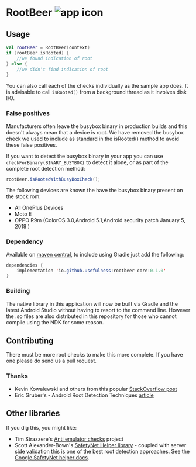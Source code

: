 # RootBeer ![app icon](./app/src/main/res/mipmap-xhdpi/ic_launcher_round.png)


## Usage

```kotlin
val rootBeer = RootBeer(context)
if (rootBeer.isRooted) {
    //we found indication of root
} else {
    //we didn't find indication of root
}
```

You can also call each of the checks individually as the sample app does. It is advisable to call `isRooted()` from a background thread as it involves disk I/O.

### False positives

Manufacturers often leave the busybox binary in production builds and this doesn't always mean that a device is root. We have removed the busybox check we used to include as standard in the isRooted() method to avoid these false positives.

If you want to detect the busybox binary in your app you can use `checkForBinary(BINARY_BUSYBOX)` to detect it alone, or as part of the complete root detection method:

```java
rootBeer.isRootedWithBusyBoxCheck();
```

The following devices are known the have the busybox binary present on the stock rom:
* All OnePlus Devices
* Moto E
* OPPO R9m (ColorOS 3.0,Android 5.1,Android security patch January 5, 2018 )

### Dependency

Available on [maven central](https://search.maven.org/#search%7Cga%7C1%7Ca%3A%22rootbeer-lib%22), to include using Gradle just add the following:

```java
dependencies {
    implementation 'io.github.usefulness:rootbeer-core:0.1.0'
}
```

### Building

The native library in this application will now be built via Gradle and the latest Android Studio without having to resort to the command line. However the .so files are also distributed in this repository for those who cannot compile using the NDK for some reason.


## Contributing

There must be more root checks to make this more complete. If you have one please do send us a pull request.

### Thanks

* Kevin Kowalewski and others from this popular [StackOverflow post](https://stackoverflow.com/questions/1101380/determine-if-running-on-a-rooted-device?rq=1)
* Eric Gruber's - Android Root Detection Techniques [article](https://blog.netspi.com/android-root-detection-techniques/)


## Other libraries

If you dig this, you might like:

 * Tim Strazzere's [Anti emulator checks](https://github.com/strazzere/anti-emulator/) project
 * Scott Alexander-Bown's [SafetyNet Helper library](https://github.com/scottyab/safetynethelper) - coupled with server side validation this is one of the best root detection approaches. See the [Google SafetyNet helper docs](https://developer.android.com/training/safetynet/index.html).
